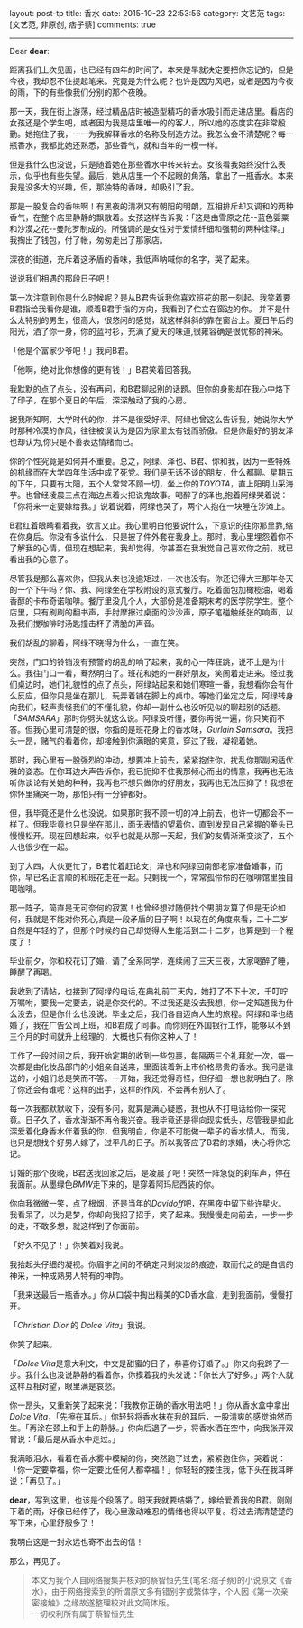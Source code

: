 layout: post-tp
title: 香水
date: 2015-10-23 22:53:56
category: 文艺范
tags: [文艺范, 非原创, 痞子蔡]
comments: true

---
Dear **dear**:

距离我们上次见面，也已经有四年的时间了。本来是早就决定要把你忘记的，但是今夜，我却忍不住提起笔来。究竟是为什么呢？也许是因为风吧，或者是因为今夜的雨，下的有些像我们分别的那个夜晚。

那一天，我在街上游荡，经过精品店时被造型精巧的香水吸引而走进店里。看店的女孩还是个学生吧，或者因为我是店里唯一的的客人，所以她的态度实在非常殷勤。她拖住了我，一一为我解释香水的名称及制造方法。我怎么会不清楚呢？每一瓶香水，我都比她还熟悉，那些香气，就和当年的一模一样。
<!-- more -->

但是我什么也没说，只是随着她在那些香水中转来转去。女孩看我始终没什么表示，似乎也有些失望。最后，她从店里一个不起眼的角落，拿出了一瓶香水。本来我是没多大的兴趣，但，那独特的香味，却吸引了我。

那是一股复合的香味啊！有黑夜的清冽又有朝阳的明朗，互相排斥却又调和的两种香气，在整个店里静静的飘散着。女孩这样告诉我：「这是由雪原之花--蓝色婴粟和沙漠之花--曼陀罗制成的。所强调的是女性对于爱情纤细和强韧的两种诠释。」我掏出了钱包，付了帐，匆匆走出了那家店。

深夜的街道，充斥着这矛盾的香味，我低声呐喊你的名字，哭了起来。

说说我们相遇的那段日子吧！

第一次注意到你是什么时候呢？是从B君告诉我你喜欢班花的那一刻起。我笑着要B君指给我看你是谁，顺着B君手指的方向，我看到了伫立在窗边的你。 并不是什么太特别的男生，很高大，很悠闲的感觉，就这样斜斜的靠在窗台上。夏日午后的阳光，洒了你一身，你的蓝衬衫，充满了夏天的味道,很雍容确是很忧郁的神采。

「他是个富家少爷吧！」我问B君。
   
「他啊，绝对比你想像的更有钱！」B君笑着回答我。

我默默的点了点头，没有再问，和B君聊起别的话题。但你的身影却在我心中烙下了印子，在那个夏日的午后，深深触动了我的心房。

据我所知啊，大学时代的你，并不是很受好评。阿绿也曾这么告诉我，她说你大学时那种冷漠的作风，往往被误认为是因为家里太有钱而骄傲。但是你最好的朋友泽也却认为,你只是不善表达情绪而已。

你的个性究竟是如何并不重要。总之，阿绿、泽也、B君、你和我，因为一些特殊的机缘而在大学四年生活中成了死党。我们是无话不谈的朋友，什么都聊。星期五的下午，只要有太阳，五个人常常不顾一切，坐上你的*TOYOTA*，直上阳明山采海芋。也曾经凌晨三点在海边点着火把说鬼故事。喝醉了的泽也,抱着阿绿哭着说：「你将来一定要嫁给我。」说着说着，阿绿也哭了，两个人抱在一块睡在沙滩上。
 
B君红着眼睛看着我，欲言又止。我心里明白他要说什么，下意识的往你那里靠,缩在你身后。你没有多说什么，只是披了件外套在我身上。那时，我心里埋怨着你不了解我的心情，但现在想起来，我却觉得，你甚至在我发觉自己喜欢你之前，就已看出我的心意了。

尽管我是那么喜欢你，但我从来也没逾矩过，一次也没有。你还记得大三那年冬天的一个下午吗？你、我、阿绿坐在学校附设的意式餐厅。吃着面包加橄榄油，喝着香醇的卡布奇诺咖啡。餐厅里没几个人，大部份是准备期末考的医学院学生。整个店里，只有刷刷的翻书声，手肘摩擦过桌面的沙沙声，原子笔碰触纸张的响声，以及我们搅咖啡时汤匙撞击杯子清脆的声音。

我们胡乱的聊着，阿绿不晓得为什么，一直在笑。

突然，门口的铃铛没有预警的胡乱的响了起来，我的心一阵狂跳，说不上是为什么。我往门口一看，蓦然明白了。班花和她的一群好朋友，笑闹着走进来。经过我们桌边时，她们礼貌性的点了点头，阿绿站起来和她们寒暄一番，我想看你会有什么反应，但你只是坐在那儿，玩弄着铺在脚上的桌巾。等她们坐定之后，阿绿转身向我们，轻声责怪我们的不懂礼貌，你却一副什么也没听见似的聊起别的话题。「*SAMSARA*」那时你劈头就这么说。阿绿没听懂，要你再说一遍，你只笑而不答。但我心里可清楚的很，你指的是班花身上的香水味，*Gurlain Samsara*。我把头一昂，赌气的看着你，却接触到你满眼的笑意，穿过了我，凝视着她。

那时，我心里有一股强烈的冲动，想要冲上前去，紧紧抱住你，扰乱你那副闲适优雅的姿态。在你耳边大声告诉你，我已扼抑不住我那倾心而出的情意，我再也无法听你谈论有关她的种种，我再也不想只做你的好朋友，我再也无法压抑了！我想在你怀里痛哭一场，那怕只有一分钟都好。

但，我毕竟还是什么也没说。如果那时我不顾一切的冲上前去，也许一切都会不一样了。但我毕竟也只是坐在那儿，面无表情的望着你，直到发现自己紧握的拳头已慢慢松开。现在回想起来，似乎也就是从那一天起，我们的友情渐渐变淡了，五个人也很少在一起。

到了大四，大伙更忙了，B君忙着赶论文，泽也和阿绿回南部老家准备婚事，而你，早已名正言顺的和班花走在一起。只剩我一个，常常孤伶伶的在咖啡馆里独自喝咖啡。

那一阵子，简直是无可奈何的寂寞！也曾经想过随便找个男朋友算了但是无论如何，我就是不能对你死心,真是一段矛盾的日子啊！以现在的角度来看，二十二岁自然是年轻的了，但那个时候的自己却觉得人生能活到二十二岁，也算是到一个程度了！

毕业前夕，你和校花订了婚，请了全系同学，连续闹了三天三夜，大家喝醉了睡，睡醒了再喝。

我收到了请帖，也接到了阿绿的电话,在典礼前二天内，她打了不下十次，千叮咛万嘱咐，要我一定要去，说是你交代的。不过我还是没去我想，你一定知道我为什么没去，但是你什么也没说。毕业之后，我们各自迈向人生的旅程。阿绿和泽也结婚了，我在广告公司上班，和B君成了同事。而你则在外国银行工作，能够以不到三个月的时间就升上经理的，大概也只有你这种人了！

工作了一段时间之后，我开始定期的收到一些包裹，每隔两三个礼拜就一次，每一次都是由化妆品部门的小姐亲自送来，里面装着新上市价格昂贵的香水。我问是谁送的，小姐们总是笑而不答。一开始，我还觉得奇怪，但仔细一想也就明白了。除了你还会有谁呢？这样的出手，这样的作风，不会再有别人了。

每一次我都默默收下，没有多问，就算是满心疑惑，我也从不打电话给你一探究竟。日子久了，香水渐渐不再令我兴奋。我毕竟还是得向现实低头，尽管我是如此深爱着化身香水伴着我的你，但我明白，你是不可能做一辈子的香水情人，而我，也只是想找个好男人嫁了，过平凡的日子。所以我答应了B君的求婚，决心将你忘记。

订婚的那个夜晚，B君送我回家之后，是凌晨了吧！突然一阵急促的刹车声，停在我面前。从墨绿色*BMW*走下来的，是穿着阿玛尼西装的你。

你向我微微一笑，点了根烟，还是当年的*Davidoff*吧，在黑夜中留下些许星火。我看呆了，以为是梦，你却向我招了招手，笑了起来。我慢慢走向前去，一步一步的走，不敢多想，就这样到了你面前。

「好久不见了！」你笑着对我说。

我抬起头仔细的凝视。你眉宇之间的不确定只剩淡淡的痕迹，取而代之的是自信的神采，一种成熟男人特有的神韵。

「我来送最后一瓶香水。」你从口袋中掏出精美的CD香水盒，走到我面前，慢慢打开。

「*Christian Dior* 的 *Dolce Vita*」我说。
 
 你笑了起来。

「*Dolce Vita*是意大利文，中文是甜蜜的日子，恭喜你订婚了。」你又向我跨了一步。我什么也没说静静的看着你，你摸着我的头发说：「你长大了好多。」两个人就这样互相对望，眼里满是哀愁。

你一昂头，又重新笑了起来说：「我教你正确的香水用法吧！」你从香水盒中拿出 *Dolce Vita*，「先擦在耳后。」你轻轻将香水抹在我的耳后，一股清爽的感觉油然而生。「再涂在颈上和手上的静脉。」你向后退了一步，将香水洒在空中，向我张开双臂说：「最后是从香水中走过。」

我满眼泪水，看着在香水雾中模糊的你，突然跑了过去，紧紧抱住你，哭着说：「你一定要幸福，你一定要比任何人都幸福！」你轻轻的搂住我，低下头在我耳畔说：「再见了。」

**dear**，写到这里，也该是个段落了。明天我就要结婚了，嫁给爱着我的B君。刚刚下着的雨，好像已经停了，我心里激动难忍的情绪也得以平复。将过去清清楚楚的写下来，心里舒服多了！

我明白这是一封永远也寄不出去的信！

那么，再见了。

> 本文为我个人自网络搜集并核对的蔡智恒先生(笔名:痞子蔡)的小说原文《香水》，由于网络搜索到的所谓原文多有错别字或繁体字，个人因《第一次亲密接触》之缘故遂整理校对此文简体版。
> <br>一切权利所有属于蔡智恒先生